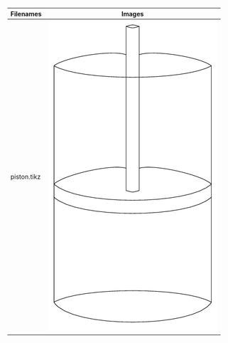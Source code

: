 | Filenames | Images |
|-----------|--------|
| piston.tikz | ![](https://github.com/bibbca/Tikz-Drawings/blob/master/Physics/piston.png) |
